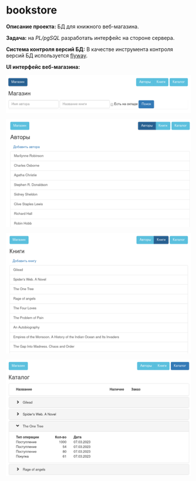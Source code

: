 # bookstore
**Описание проекта:** БД для книжного веб-магазина.<br>

**Задача:** на *PL/pgSQL* разработать интерфейс на стороне сервера.<br>

**Система контроля версий БД:** В качестве инструмента контроля версий БД используется [flyway](https://flywaydb.org/).<br>

**UI интерфейс веб-магазина:**

![](/pics/shop_ui.png)

![](/pics/authors_ui.png)

![](/pics/books_ui.png)

![](/pics/catalog_ui.png)
